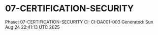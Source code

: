 # 07-CERTIFICATION-SECURITY
Phase: 07-CERTIFICATION-SECURITY
CI: CI-DA001-003
Generated: Sun Aug 24 22:41:13 UTC 2025

